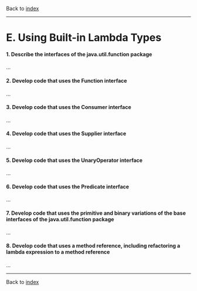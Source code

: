 Back to [index](README.md)

---
# E. Using Built-in Lambda Types
#### 1. Describe the interfaces of the java.util.function package
...
#### 2. Develop code that uses the Function interface
...
#### 3. Develop code that uses the Consumer interface
...
#### 4. Develop code that uses the Supplier interface
...
#### 5. Develop code that uses the UnaryOperator interface
...
#### 6. Develop code that uses the Predicate interface
...
#### 7. Develop code that uses the primitive and binary variations of the base interfaces of the java.util.function package
...
#### 8. Develop code that uses a method reference, including refactoring a lambda expression to a method reference
...

---
Back to [index](README.md)
